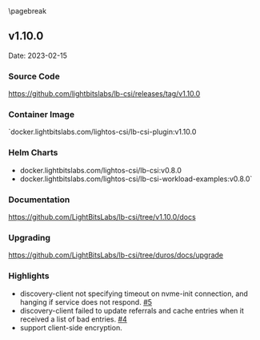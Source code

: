 <div style="page-break-after: always;"></div>
\pagebreak

## v1.10.0

Date: 2023-02-15

### Source Code

https://github.com/lightbitslabs/lb-csi/releases/tag/v1.10.0

### Container Image

`docker.lightbitslabs.com/lightos-csi/lb-csi-plugin:v1.10.0

### Helm Charts

- docker.lightbitslabs.com/lightos-csi/lb-csi:v0.8.0
- docker.lightbitslabs.com/lightos-csi/lb-csi-workload-examples:v0.8.0`

### Documentation

https://github.com/LightBitsLabs/lb-csi/tree/v1.10.0/docs

### Upgrading

https://github.com/LightBitsLabs/lb-csi/tree/duros/docs/upgrade

### Highlights

- discovery-client not specifying timeout on nvme-init connection, and hanging if service does not respond. [#5](https://github.com/LightBitsLabs/discovery-client/issues/5)
- discovery-client failed to update referrals and cache entries when it received a list of bad entries. [#4](https://github.com/LightBitsLabs/discovery-client/issues/4)
- support client-side encryption.
